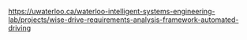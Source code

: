 https://uwaterloo.ca/waterloo-intelligent-systems-engineering-lab/projects/wise-drive-requirements-analysis-framework-automated-driving
